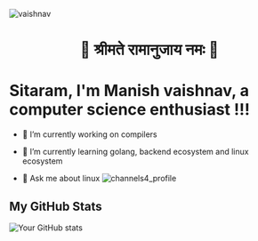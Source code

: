 ![vaishnav](https://github.com/manishramanandi/manishramanandi/assets/133475996/7a0f5040-6901-4d3d-a2e6-c5e93313a729)
    <div align="center">
#  🐚 श्रीमते रामानुजाय नमः 🪷
</div>

#  Sitaram, I'm Manish vaishnav, a computer science enthusiast !!!


- 🔭 I’m currently working on compilers
- 🌱 I’m currently learning golang, backend ecosystem and linux ecosystem

- 💬 Ask me about linux  ![channels4_profile](https://github.com/manishramanandi/manishramanandi/assets/133475996/a4db5ed3-670c-4fce-8b54-26956bdcc3d9)

## My GitHub Stats

![Your GitHub stats](https://github-readme-stats.vercel.app/api?username=yourusername&show_icons=true&theme=radical)
